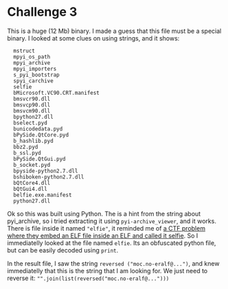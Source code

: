 # Challenge 3

This is a huge (12 Mb) binary. I made a guess that this file must be a special binary. I looked at some clues on using strings, and it shows:

      mstruct
      mpyi_os_path
      mpyi_archive
      mpyi_importers
      s_pyi_bootstrap
      spyi_carchive
      selfie
      bMicrosoft.VC90.CRT.manifest
      bmsvcr90.dll
      bmsvcp90.dll
      bmsvcm90.dll
      bpython27.dll
      bselect.pyd
      bunicodedata.pyd
      bPySide.QtCore.pyd
      b_hashlib.pyd
      bbz2.pyd
      b_ssl.pyd
      bPySide.QtGui.pyd
      b_socket.pyd
      bpyside-python2.7.dll
      bshiboken-python2.7.dll
      bQtCore4.dll
      bQtGui4.dll
      belfie.exe.manifest
      python27.dll

Ok so this was built using Python.  The is a hint from the string about pyi_archive, so i tried extracting it using `pyi-archive_viewer`, and it works.  There is file inside it named `"elfie"`, it reminded me of [a CTF problem where they embed an ELF file inside an ELF and called it selfie](https://github.com/smokeleeteveryday/CTF_WRITEUPS/tree/master/2015/ASISCTF/reversing/selfie). So I immediatelly looked at the file named `elfie`. Its an obfuscated python file, but can be easily decoded using `print`.

In the result file, I saw the string `reversed ("moc.no-eralf@...")`, and knew immediatelly that this is the string that I am looking for. We just need to reverse it: `"".join(list(reversed("moc.no-eralf@...")))`
